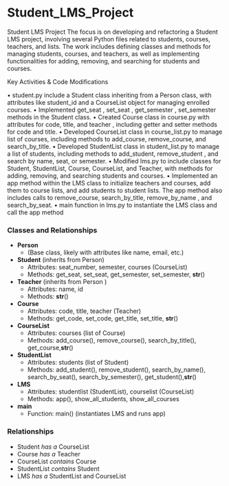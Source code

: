 # Student_LMS_Project

Student LMS Project
 The focus is on developing and refactoring a Student LMS project, involving several Python
 files related to students, courses, teachers, and lists. The work includes defining classes
 and methods for managing students, courses, and teachers, as well as implementing functionalities
 for adding, removing, and searching for students and courses.

 Key Activities & Code Modifications

 • student.py include a Student class inheriting from a Person class, with attributes like
 student_id and a CourseList object for managing enrolled courses.
 • Implemented get_seat , set_seat , get_semester , set_semester methods in the Student
 class.
 • Created Course class in course.py with attributes for code, title, and teacher
 , including getter and setter methods for code and title.
 • Developed CourseList class in course_list.py
 to manage list of courses, including methods to add_course, remove_course, and
 search_by_title.
 • Developed StudentList class in student_list.py
 to manage a list of students, including methods to add_student, remove_student
 , and search by name, seat, or semester.
 • Modified lms.py to include classes for Student, StudentList, Course, CourseList, and
 Teacher, with methods for adding, removing, and searching students and courses.
 • Implemented an app method within the LMS
 class to initialize teachers and courses, add them to course lists, and add students to 
 student lists. The
 app method also includes calls to remove_course, search_by_title, remove_by_name
 , and search_by_seat.
 • main function in lms.py to instantiate the LMS class and call the app method

### **Classes and Relationships**
- **Person**
  - (Base class, likely with attributes like name, email, etc.)
- **Student** (inherits from Person)
  - Attributes: seat_number, semester, courses (CourseList)
  - Methods:  get_seat, set_seat, get_semester, set_semester,  **str**()
- **Teacher** (inherits from Person )
  - Attributes: name, id
  - Methods: **str**()
- **Course**
  - Attributes: code, title, teacher (Teacher)
  - Methods: get_code, set_code, get_title, set_title, **str**()
- **CourseList**
  - Attributes: courses (list of Course)
  - Methods: add_course(), remove_course(), search_by_title(), get_course,**str**()
- **StudentList**
  - Attributes: students (list of Student)
  - Methods: add_student(), remove_student(), search_by_name(), search_by_seat(), search_by_semester(), get_student(),**str**()
- **LMS**
  - Attributes: studentlist (StudentList), courselist (CourseList)
  - Methods: app(), show_all_students, show_all_courses
- **main**
  - Function: main() (instantiates LMS and runs app)
### **Relationships**
- Student *has a* CourseList
- Course *has a* Teacher
- CourseList *contains* Course
- StudentList *contains* Student
- LMS *has a* StudentList and CourseList
